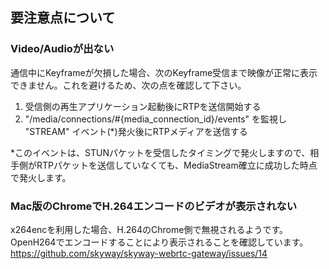 ## 要注意点について

### Video/Audioが出ない

通信中にKeyframeが欠損した場合、次のKeyframe受信まで映像が正常に表示できません。これを避けるため、次の点を確認して下さい。

1. 受信側の再生アプリケーション起動後にRTPを送信開始する
2. "/media/connections/#{media_connection_id}/events" を監視し "STREAM" イベント(*)発火後にRTPメディアを送信する

*このイベントは、STUNパケットを受信したタイミングで発火しますので、相手側がRTPパケットを送信していなくても、MediaStream確立に成功した時点で発火します。

### Mac版のChromeでH.264エンコードのビデオが表示されない

x264encを利用した場合、H.264のChrome側で無視されるようです。OpenH264でエンコードすることにより表示されることを確認しています。
https://github.com/skyway/skyway-webrtc-gateway/issues/14
